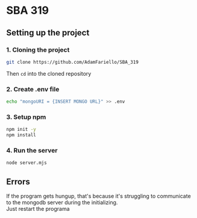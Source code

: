 # SBA 319

## Setting up the project
### 1. Cloning the project
```bash
git clone https://github.com/AdamFariello/SBA_319
```
Then <code>cd</code> into the cloned repository

### 2. Create .env file
```bash
echo "mongoURI = {INSERT MONGO URL}" >> .env
```

### 3. Setup npm
```bash
npm init -y
npm install
```

### 4. Run the server
```bash
node server.mjs
```


## Errors
If the program gets hungup, that's because it's struggling to communicate to the mongodb server during the initializing.    
Just restart the programa